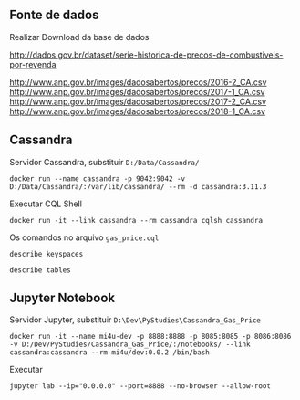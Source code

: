 ## Fonte de dados

Realizar Download da base de dados 

http://dados.gov.br/dataset/serie-historica-de-precos-de-combustiveis-por-revenda

http://www.anp.gov.br/images/dadosabertos/precos/2016-2_CA.csv
http://www.anp.gov.br/images/dadosabertos/precos/2017-1_CA.csv
http://www.anp.gov.br/images/dadosabertos/precos/2017-2_CA.csv
http://www.anp.gov.br/images/dadosabertos/precos/2018-1_CA.csv

## Cassandra

Servidor Cassandra, substituir `D:/Data/Cassandra/`

```shell
docker run --name cassandra -p 9042:9042 -v D:/Data/Cassandra/:/var/lib/cassandra/ --rm -d cassandra:3.11.3
```

Executar CQL Shell

```shell
docker run -it --link cassandra --rm cassandra cqlsh cassandra
```

Os comandos no arquivo `gas_price.cql`

```cqlsh
describe keyspaces
```

```cqlsh
describe tables
```

## Jupyter Notebook

Servidor Jupyter, substituir `D:\Dev\PyStudies\Cassandra_Gas_Price`

```shell
docker run -it --name mi4u-dev -p 8888:8888 -p 8085:8085 -p 8086:8086 -v D:/Dev/PyStudies/Cassandra_Gas_Price/:/notebooks/ --link cassandra:cassandra --rm mi4u/dev:0.0.2 /bin/bash
```

Executar

```shell
jupyter lab --ip="0.0.0.0" --port=8888 --no-browser --allow-root
```